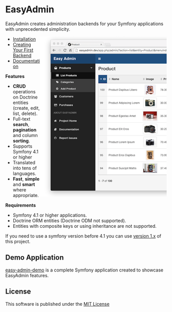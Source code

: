 EasyAdmin
=========

EasyAdmin creates administration backends for your Symfony applications with
unprecedented simplicity.

<img src="https://raw.githubusercontent.com/EasyCorp/EasyAdminBundle/master/doc/images/easyadmin-promo.png" alt="Symfony Backends created with EasyAdmin" align="right" />

* [Installation][1]
* [Creating Your First Backend][2]
* [Documentation][3]

**Features**

  * **CRUD** operations on Doctrine entities (create, edit, list, delete).
  * Full-text **search**, **pagination** and column **sorting**.
  * Supports Symfony 4.1 or higher
  * Translated into tens of languages.
  * **Fast**, **simple** and **smart** where appropriate.

**Requirements**

  * Symfony 4.1 or higher applications.
  * Doctrine ORM entities (Doctrine ODM not supported).
  * Entities with composite keys or using inheritance are not supported.

If you need to use a symfony version before 4.1 you can use [version 1.x](https://github.com/EasyCorp/EasyAdminBundle/tree/1.x) of this project.

Demo Application
----------------

[easy-admin-demo](https://github.com/javiereguiluz/easy-admin-demo) is a complete
Symfony application created to showcase EasyAdmin features.

License
-------

This software is published under the [MIT License](LICENSE.md)

[1]: https://symfony.com/doc/current/bundles/EasyAdminBundle/book/installation.html
[2]: https://symfony.com/doc/current/bundles/EasyAdminBundle/book/your-first-backend.html
[3]: https://symfony.com/doc/current/bundles/EasyAdminBundle
